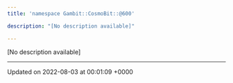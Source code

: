 ```yaml
---
title: 'namespace Gambit::CosmoBit::@600'

description: "[No description available]"

---
```







[No description available]






-------------------------------

Updated on 2022-08-03 at 00:01:09 +0000